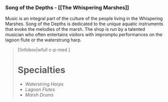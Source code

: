 ### Song of the Depths - [[The Whispering Marshes]]

Music is an integral part of the culture of the people living in the Whispering Marshes. Song of the Depths is dedicated to the unique aquatic instruments that evoke the melodies of the marsh. The shop is run by a talented musician who often entertains visitors with impromptu performances on the lagoon flute or the waterstrung harp.

> [!infobox|wfull  c-p-med ]
>   # Specialties
>   - *Waterstring Harps*
>   - *Lagoon Flutes*
>   - *Marsh Drums* 
